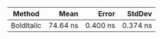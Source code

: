 | Method              | Mean     | Error    | StdDev   |
|---------------------|---------:|---------:|---------:|
| BoldItalic          | 74.64 ns | 0.400 ns | 0.374 ns |
